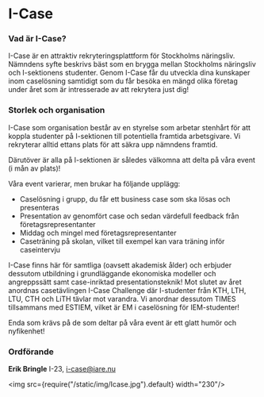 # I-Case

### Vad är I-Case?

I-Case är en attraktiv rekryteringsplattform för Stockholms näringsliv. Nämndens syfte beskrivs bäst som en brygga mellan Stockholms näringsliv och I-sektionens studenter. Genom I-Case får du utveckla dina kunskaper inom caselösning samtidigt som du får besöka en mängd olika företag under året som är intresserade av att rekrytera just dig!

### Storlek och organisation
I-Case som organisation består av en styrelse som arbetar stenhårt för att koppla studenter på I-sektionen till potentiella framtida arbetsgivare. Vi rekryterar alltid ettans plats för att säkra upp nämndens framtid.

Därutöver är alla på I-sektionen är således välkomna att delta på våra event (i mån av plats)!

Våra event varierar, men brukar ha följande upplägg:
- Caselösning i grupp, du får ett business case som ska lösas och presenteras
- Presentation av genomfört case och sedan värdefull feedback från företagsrepresentanter
- Middag och mingel med företagsrepresentanter
- Caseträning på skolan, vilket till exempel kan vara träning inför caseintervju

I-Case finns här för samtliga (oavsett akademisk ålder) och erbjuder dessutom utbildning i grundläggande ekonomiska modeller och angreppssätt samt case-inriktad presentationsteknik! Mot slutet av året anordnas casetävlingen I-Case Challenge där I-studenter från KTH, LTH, LTU, CTH och LiTH tävlar mot varandra. Vi anordnar dessutom TIMES tillsammans med ESTIEM, vilket är EM i caselösning för IEM-studenter!

Enda som krävs på de som deltar på våra event är ett glatt humör och nyfikenhet!

### Ordförande

__Erik Bringle__ I-23, i-case@iare.nu 

<img src={require("/static/img/Icase.jpg").default} width="230"/>

